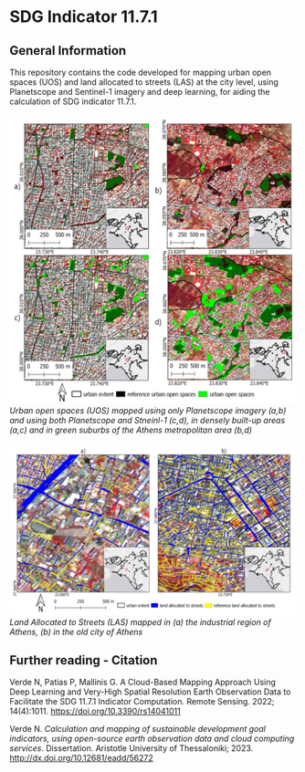 # SDG Indicator 11.7.1

## General Information
This repository contains the code developed for mapping urban open spaces (UOS) and land allocated to streets (LAS) at the city level, using Planetscope and Sentinel-1 imagery and deep learning, for aiding the calculation of SDG indicator 11.7.1.

![alt text](https://github.com/n-verde/Indicator_11.7.1/blob/main/images/remotesensing-14-01011-g007.png?raw=true)
*Urban open spaces (UOS) mapped using only Planetscope imagery (a,b) and using both Planetscope and Stneinl-1 (c,d), in densely built-up areas (a,c) and in green suburbs of the Athens metropolitan area (b,d)*

![alt text](https://github.com/n-verde/Indicator_11.7.1/blob/main/images/remotesensing-14-01011-g008.webp?raw=true)
*Land Allocated to Streets (LAS) mapped in (a) the industrial region of Athens, (b) in the old city of Athens*

## Further reading - Citation
Verde N, Patias P, Mallinis G. A Cloud-Based Mapping Approach Using Deep Learning and Very-High Spatial Resolution Earth Observation Data to Facilitate the SDG 11.7.1 Indicator Computation. Remote Sensing. 2022; 14(4):1011. https://doi.org/10.3390/rs14041011 

Verde N. *Calculation and mapping of sustainable development goal indicators, using open-source earth observation data and cloud computing services*. Dissertation. Aristotle University of Thessaloniki; 2023. http://dx.doi.org/10.12681/eadd/56272 
